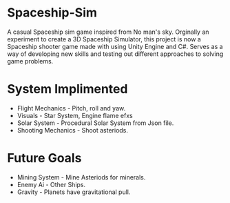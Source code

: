 # Spaceship-Sim
A casual Spaceship sim game inspired from No man's sky. Orginally an experiment to create a 3D Spaceship Simulator, this project is now a Spaceship shooter game made with using Unity Engine and C#. Serves as a way of developing new skills and testing out different approaches to solving game problems.

# System Implimented

- Flight Mechanics - Pitch, roll and yaw.
- Visuals - Star System, Engine flame efxs
- Solar System - Procedural Solar System from Json file.
- Shooting Mechanics - Shoot asteriods.


# Future Goals
- Mining System - Mine Asteriods for minerals.
- Enemy Ai - Other Ships.
- Gravity - Planets have gravitational pull.
